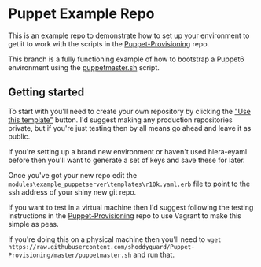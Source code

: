 # Puppet Example Repo
This is an example repo to demonstrate how to set up your environment to get it to work with the scripts in the [Puppet-Provisioning](https://github.com/shoddyguard/Puppet-Provisioning) repo.  

This branch is a fully functioning example of how to bootstrap a Puppet6 environment using the [puppetmaster.sh](https://github.com/shoddyguard/Puppet-Provisioning/blob/master/puppetmaster.sh) script.

## Getting started
To start with you'll need to create your own repository by clicking the ["Use this template"](https://github.com/shoddyguard/puppet_hiera_example/generate) button.
I'd suggest making any production repositories private, but if you're just testing then by all means go ahead and leave it as public.

If you're setting up a brand new environment or haven't used hiera-eyaml before then you'll want to generate a set of keys and save these for later.

Once you've got your new repo edit the `modules\example_puppetserver\templates\r10k.yaml.erb` file to point to the ssh address of your shiny new git repo.

If you want to test in a virtual machine then I'd suggest following the testing instructions in the [Puppet-Provisioning](https://github.com/shoddyguard/Puppet-Provisioning) repo to use Vagrant to make this simple as peas.

If you're doing this on a physical machine then you'll need to `wget https://raw.githubusercontent.com/shoddyguard/Puppet-Provisioning/master/puppetmaster.sh` and run that.
